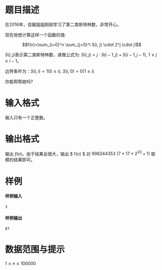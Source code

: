 
# 题目描述

在2016年，佳媛姐姐刚刚学习了第二类斯特林数，非常开心。

现在他想计算这样一个函数的值:

$$f(n)=\sum_{i=0}^n \sum_{j=0}^i S(i, j) \cdot 2^j \cdot j!$$

$S(i, j)$表示第二类斯特林数，递推公式为: $S(i, j) = j \cdot S(i − 1, j) + S(i − 1, j − 1), \ 1 \leq j \leq i − 1$。

边界条件为：$S(i, i) = 1(0 \leq i), \ S(i, 0) = 0(1 \leq i)$

你能帮帮她吗?

# 输入格式

输入只有一个正整数。

# 输出格式

输出 $f(n)$。由于结果会很大，输出 $ f(n) $ 对 $998244353 \ (7 × 17 × 2^{23} + 1)$ 取模的结果即可。

# 样例

#### 样例输入
```plain
3
```

#### 样例输出
```plain
87
```

# 数据范围与提示

$1 \leq n \leq 100000$

